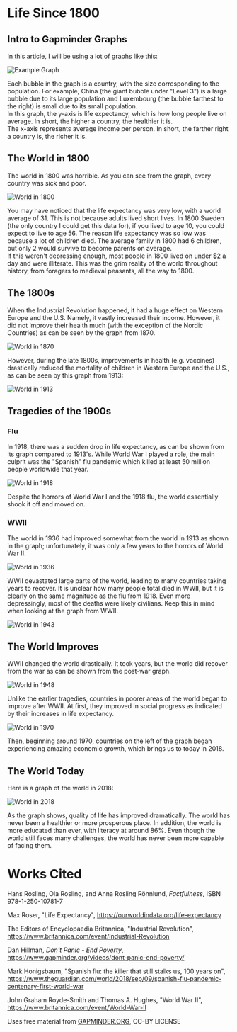 # Life Since 1800

## Intro to Gapminder Graphs

In this article, I will be using a lot of graphs like this:

![Example Graph](media/Gapminder_Pictures/GP_2018.PNG)

Each bubble in the graph is a country, with the size corresponding to the population. For example, China (the giant bubble under "Level 3") is a large bubble due to its large population and Luxembourg (the bubble farthest to the right) is small due to its small population.  
In this graph, the y-axis is life expectancy, which is how long people live on average. In short, the higher a country, the healthier it is.  
The x-axis represents average income per person. In short, the farther right a country is, the richer it is.

## The World in 1800

The world in 1800 was horrible. As you can see from the graph, every country was sick and poor.

![World in 1800](media/Gapminder_Pictures/GP_1800.PNG)

You may have noticed that the life expectancy was very low, with a world average of 31. This is not because adults lived short lives. In 1800 Sweden (the only country I could get this data for), if you lived to age 10, you could expect to live to age 56. The reason life expectancy was so low was because a lot of children died. The average family in 1800 had 6 children, but only 2 would survive to become parents on average.  
If this weren't depressing enough, most people in 1800 lived on under $2 a day and were illiterate. This was the grim reality of the world throughout history, from foragers to medieval peasants, all the way to 1800.

## The 1800s

When the Industrial Revolution happened, it had a huge effect on Western Europe and the U.S. Namely, it vastly increased their income. However, it did not improve their health much (with the exception of the Nordic Countries) as can be seen by the graph from 1870.

![World in 1870](media/Gapminder_Pictures/GP_1870.PNG)

However, during the late 1800s, improvements in health (e.g. vaccines) drastically reduced the mortality of children in Western Europe and the U.S., as can be seen by this graph from 1913:

![World in 1913](media/Gapminder_Pictures/GP_1913.PNG)

## Tragedies of the 1900s

### Flu

In 1918, there was a sudden drop in life expectancy, as can be shown from its graph compared to 1913's. While World War I played a role, the main culprit was the "Spanish" flu pandemic which killed at least 50 million people worldwide that year.

![World in 1918](media/Gapminder_Pictures/GP_1918.PNG)

Despite the horrors of World War I and the 1918 flu, the world essentially shook it off and moved on.

### WWII

The world in 1936 had improved somewhat from the world in 1913 as shown in the graph; unfortunately, it was only a few years to the horrors of World War II.

![World in 1936](media/Gapminder_Pictures/GP_1936.PNG)

WWII devastated large parts of the world, leading to many countries taking years to recover. It is unclear how many people total died in WWII, but it is clearly on the same magnitude as the flu from 1918. Even more depressingly, most of the deaths were likely civilians. Keep this in mind when looking at the graph from WWII.

![World in 1943](media/Gapminder_Pictures/GP_1943.PNG)

## The World Improves

WWII changed the world drastically. It took years, but the world did recover from the war as can be shown from the post-war graph.

![World in 1948](media/Gapminder_Pictures/GP_1948.PNG)

Unlike the earlier tragedies, countries in poorer areas of the world began to improve after WWII. At first, they improved in social progress as indicated by their increases in life expectancy.

![World in 1970](media/Gapminder_Pictures/GP_1970.PNG)

Then, beginning around 1970, countries on the left of the graph began experiencing amazing economic growth, which brings us to today in 2018.

## The World Today

Here is a graph of the world in 2018:

![World in 2018](media/Gapminder_Pictures/GP_2018.PNG)

As the graph shows, quality of life has improved dramatically. The world has never been a healthier or more prosperous place. In addition, the world is more educated than ever, with literacy at around 86%. Even though the world still faces many challenges, the world has never been more capable of facing them.

# Works Cited

Hans Rosling, Ola Rosling, and Anna Rosling Rönnlund, *Factfulness*, ISBN 978-1-250-10781-7  

Max Roser, "Life Expectancy", https://ourworldindata.org/life-expectancy

The Editors of Encyclopaedia Britannica, "Industrial Revolution", https://www.britannica.com/event/Industrial-Revolution

Dan Hillman, *Don't Panic - End Poverty*, https://www.gapminder.org/videos/dont-panic-end-poverty/

Mark Honigsbaum, "Spanish flu: the killer that still stalks us, 100 years on", https://www.theguardian.com/world/2018/sep/09/spanish-flu-pandemic-centenary-first-world-war

John Graham Royde-Smith and Thomas A. Hughes, "World War II", https://www.britannica.com/event/World-War-II

Uses free material from [GAPMINDER.ORG](http://gapminder.org), CC-BY LICENSE